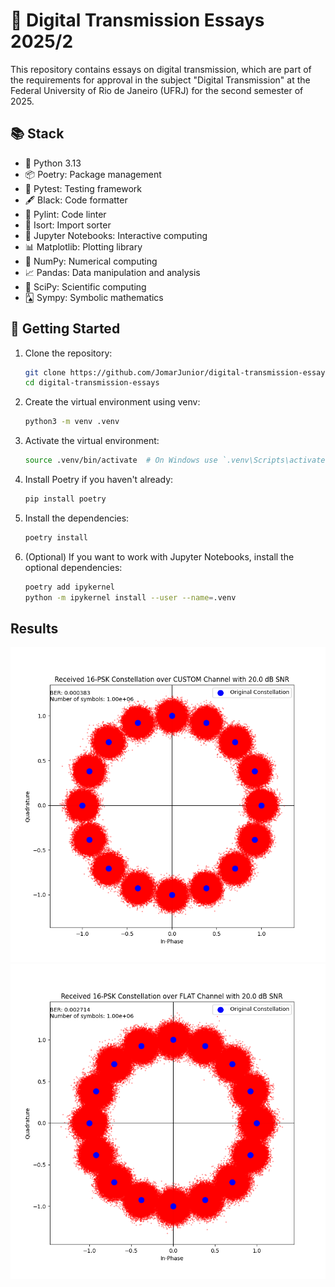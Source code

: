 # 📘 Digital Transmission Essays 2025/2

This repository contains essays on digital transmission, which are part of the requirements for approval in the subject "Digital Transmission" at the Federal University of Rio de Janeiro (UFRJ) for the second semester of 2025.

## 📚 Stack

- 🐍 Python 3.13
- 📦 Poetry: Package management
- 🧪 Pytest: Testing framework
- 🖋️ Black: Code formatter
- 🔎 Pylint: Code linter
- 🔄 Isort: Import sorter
- 📓 Jupyter Notebooks: Interactive computing
- 📊 Matplotlib: Plotting library
- 🧮 NumPy: Numerical computing
- 📈 Pandas: Data manipulation and analysis
- 📐 SciPy: Scientific computing
- 🂡 Sympy: Symbolic mathematics

## 🚀 Getting Started

1. Clone the repository:

   ```bash
   git clone https://github.com/JomarJunior/digital-transmission-essays.git
   cd digital-transmission-essays
   ```

2. Create the virtual environment using venv:

   ```bash
   python3 -m venv .venv
    ```

3. Activate the virtual environment:

   ```bash
   source .venv/bin/activate  # On Windows use `.venv\Scripts\activate`
   ```

4. Install Poetry if you haven't already:

   ```bash
   pip install poetry
    ```

5. Install the dependencies:

   ```bash
   poetry install
    ```

6. (Optional) If you want to work with Jupyter Notebooks, install the optional dependencies:

   ```bash
   poetry add ipykernel
   python -m ipykernel install --user --name=.venv
   ```

## Results

![Received 16-PSK Constellation over CUSTOM Channel with 20.0 dB SNR](Received_16-PSK_Constellation_over_CUSTOM_Channel_with_20.0_dB_SNR.png)
![Received 16-PSK Constellation over FLAT Channel with 20.0 dB SNR](Received_16-PSK_Constellation_over_FLAT_Channel_with_20.0_dB_SNR.png)